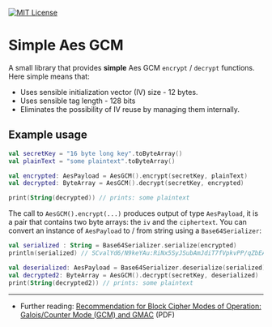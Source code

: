 [![MIT License](https://img.shields.io/badge/license-MIT-green.svg)](/LICENSE)

# Simple Aes GCM

A small library that provides **simple** Aes GCM `encrypt` / `decrypt` functions. Here simple means that:

- Uses sensible initialization vector (IV) size - 12 bytes. 
- Uses sensible tag length - 128 bits 
- Eliminates the possibility of IV reuse by managing them internally. 


## Example usage

```kotlin
val secretKey = "16 byte long key".toByteArray()
val plainText = "some plaintext".toByteArray()

val encrypted: AesPayload = AesGCM().encrypt(secretKey, plainText)
val decrypted: ByteArray = AesGCM().decrypt(secretKey, encrypted)

print(String(decrypted)) // prints: some plaintext
```  

The call to `AesGCM().encrypt(...)` produces output of type `AesPayload`, it is a pair that contains two byte arrays: 
the `iv` and the `ciphertext`. You can convert an instance of `AesPayload` to / from string using a `Base64Serializer`:

```kotlin
val serialized : String = Base64Serializer.serialize(encrypted)
println(serialized) // SCvalYd6/N9keYAu:RiNx5SyJSubAmJdiT7fVpkvPP/qZbEANetiQuFHK

val deserialized: AesPayload = Base64Serializer.deserialize(serialized)
val decrypted2: ByteArray = AesGCM().decrypt(secretKey, deserialized)
print(String(decrypted2)) // prints: some plaintext 
```

---

- Further reading: [Recommendation for Block Cipher Modes of Operation: Galois/Counter Mode (GCM) and GMAC](https://nvlpubs.nist.gov/nistpubs/Legacy/SP/nistspecialpublication800-38d.pdf) (PDF)
